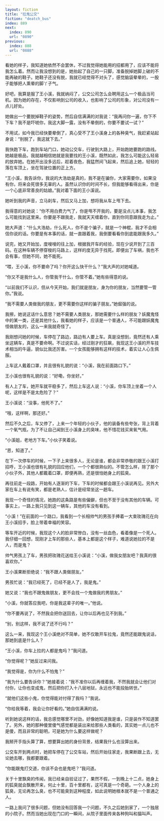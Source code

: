 ```yaml
---
layout: fiction
title: "拉鬼公交"
fiction: "deatch_bus"
index: 889
next:
  index: 890
  url: "0890"
previous:
  index: 888
  url: "0888"
---
```

看她的样子，我知道她依然不会罢休，不过我觉得她能用的招都用了，应该不能将我怎么着。然而让我没想到的是，她抬起了自己的一只脚，准备脱掉她脚上破的不能再破的鞋子。她鞋子还没有脱，我就已经觉得不对头了，感觉脑袋晕晕的，一股子能够把人熏晕的脚丫子气。

好吧，我算是服了王小溪，我就纳闷了，公交公司怎么会聘用这么一个极品当司机。因为她的存在，不仅影响到公司的收入，也影响了公司的形象，对公司没有一点儿好处。

她做出一个要脱掉鞋子的姿势，然后自信满满的对我说：“我再问你一遍，你下不下车？我不是吓唬你，我这大脚一露，没有不晕倒的，你要不要试一试？”

不用试，如今我已经快要晕倒了，真心受不了王小溪身上的各种臭气，我赶紧站起身说：“别脱了，我这就下去。”

我快跑下车，跑到车站门口，她动公交车，行驶到大路上，开始跑她要跑的路线。她越是极品，我就越相信她就是我要找的王小溪，既然如此，我怎么可能这么轻易的放弃她。在她开出没多远后，趁着夜色，我猛然间飞起来，然后追上她，轻轻的落在车顶上，坐在驾驶位置的正上方。

“王小溪，我告诉你，我说的大浩劫是真的，我不是在骗你，大家需要你，如果没有你，将来会死很多无辜的人。虽然认识你的时间不长，但我能够看得出来，你是一个心底非常善良的姑娘。”我对着下面的王小溪说。

她听到我的声音，立马刹车，然后又马上加，想将我从车上甩下去。

我得意的对她说：“你不用白费力气了，你是甩不开我的，要是没点儿本事，我怎么可能找到这里来。你要是不跟我走，我就天天缠着你，直到你同意跟我走为止。”

她大声道：“什么大浩劫，什么死人，你不是个骗子，就是一个神棍，我才不会相信你说的话。你要是有本事的话，就一直跟着我，我倒要看看你到底能跟我多久。”

说完，她又开始加，度嗖嗖的往上加，根据我开车的经验，现在少说开到了三百码。在这种车辆不停穿梭的马路上，这样的度无异于找死。即便出了车祸，我也不会有事，但她不同，她不能死。

“喂，王小溪，你不要命了吗？你开这么快干什么？”我大声的对她喊道。

“你又不是我什么人，你管我干什么，你管不着。”她有些得意的说。

“以前我们不认识，但从今天开始，我们就是朋友，身为你的朋友，当然要管一管你。”我说。

“我不需要人类做我的朋友，更不需要你这样的骗子朋友。”她倔强的说。

我擦，她说这话什么意思？她不需要人类朋友，那她需要什么样的朋友？妖魔鬼怪中的某一类，还是其他什么，我看她的样子，应该是一个普通人，不可能跟妖魔鬼怪做朋友的，这么一来我就奇怪了。

我刚想问她的时候，车停在了路边，路边有人要上车。真是没想到，竟然还有人乘坐这辆车，真是不要命啊。不过说实话，经过刚才的狂飙，我现这王小溪的开车技术相当的牛逼，貌似比我还厉害。一个女孩能够拥有这样的技术，着实让人心生佩服。

上车这人戴着口罩，并且很有礼貌的说：“小溪，我在前面路口下。”

王小溪也很有礼貌的说：“好嘞，你坐好。”

有人上了车，她开车就平稳多了，然后上车这人说：“小溪，你车顶上坐着一个人呢，这样是不是太危险了？”

王小溪说：“没事，他死不了。”

“哦，这样啊，那还好。”

然后不久之后，车又停了，上来一个年轻的小伙子，他的装备有些夸张，背上背着一个氧气瓶，为了不让自己闻到王小溪身上的臭味，他不惜花钱买来氧气用。

“小溪姐，老地方下车。”小伙子笑着说。

“恩，知道了。”

在下一次停车的时候，一下子上来很多人，无论是谁，都会非常恭敬的跟王小溪打招呼，王小溪也很有礼貌的回应他们，一个个都很熟似的。不管怎么样，除了那个小伙子外，其他人都戴着口罩，即便再熟，还是很怕她身上的狐臭。

再往前走一段路，开始有人逐渐的下车，下车的时候都会跟王小溪说再见。另外大家在车上有说有笑，都是老熟人，估计是经常坐这一趟车。

我现一个奇怪的情况，她跑的这条路是有些偏僻，但也不至于没有其他的车辆。可事实上，一路上我只见到这一辆车，其他的车没有看到。

“小溪！”在前面的一个路口，我看到一个长相帅气的男孩手捧着一大束玫瑰花在向王小溪招手，脸上带着幸福的笑容。

等车开近的时候，我现这个人的脸非常惨白，没有一丝血色，看着像是一个死人。我仔细一回想，现刚才上车的那些人，基本上都是这个样子，难道说她拉的不是人，而是鬼？

帅气男孩上了车，男孩把玫瑰花送给王小溪说：“小溪，做我女朋友吧？我真的很喜欢你。”

王小溪果断拒绝说：“我不跟人类做朋友。”

男孩忙说：“我已经死了，已经不是人了，我是鬼。”

她又说：“我也不跟鬼做朋友，更不会找一个鬼做我的男朋友。”

“小溪，你就答应我吧，你是我这辈子的唯一。”他说。

“你不要再说了，不然我会把你送回去，让你以后再也见不到我。”

“别，别这样，我不说了还不行吗？”

这么一来，我现这个王小溪绝对不简单，她不仅敢开车拉鬼，竟然还能跟鬼说话，那她到底是什么人？

“王小溪，你车上拉的人都是鬼吗？”我问道。

“你觉得呢？”她反过来问我。

“我觉得是，你为什么不怕鬼？”

“我为什么要告诉你？”她接着说：“我不准你以后再缠着我，不然我就会让他们对付你，让你也变成鬼，然后把你打入十八层地狱，永远也不能投胎转世。”

“就他们这些小鬼，你觉得能对付得了我吗？”我说。

“你给我等着，我会让你好看的。”她自信满满的说。

听到她说这样的话，我总感觉哪里不对劲，好像她知道我是谁，只是装作不知道罢了。另外，她的那种傻里傻气感觉都是装出来给那些人类看的，其实她一点儿也不是傻，而且非常的聪明，可是她为什么要这样做呢？

我掰开手指头算了算，想要算出她的身份背景，结果我什么也没算出来。

公交车开到两点时，她把车停在了公交车站，然后开始往家走，我果断跟上去，无论她去哪，我都要跟着。

“你能跟鬼打交道，你该不会也是鬼吧？”我问道。

关于十里飘臭的传闻，我已经亲自验证过了，果然不假，一到晚上十二点，她身上的狐臭就会飘散开来，何止十里，百十里都有，这可真是一个奇葩。一个人身上的狐臭，无论再怎么臭，也不可能臭到这种程度，如此说明她根本就不是一个普通之人。

一路上我问了很多问题，但她没有回答我一个问题，不久之后她到家了，一个独居的小院子。然而当她出现在门口的一瞬间，从院子里面传来各种狗叫和猫叫声。